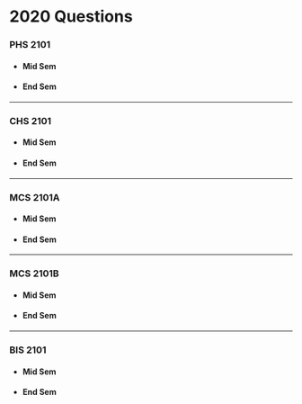 # 2020 Questions
### PHS 2101
- #### Mid Sem
- #### End Sem
---
### CHS 2101
- #### Mid Sem
- #### End Sem
---
### MCS 2101A
- #### Mid Sem
- #### End Sem
---
### MCS 2101B
- #### Mid Sem
- #### End Sem
---
### BIS 2101
- #### Mid Sem
- #### End Sem
